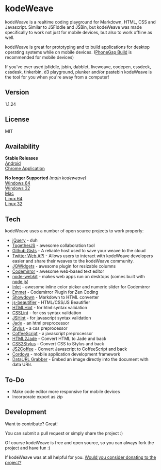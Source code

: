 kodeWeave
===================

kodeWeave is a realtime coding playground for Markdown, HTML, CSS and Javascript. Similar to JSFiddle and JSBin, but kodeWeave was made specifically to work not just for mobile devices, but also to work offline as well.

kodeWeave is great for prototyping and to build applications for desktop operating systems while on mobile devices. ([PhoneGap Build](http://build.phonegap.com/) is recommended for mobile devices)

If you've ever used jsfiddle, jsbin, dabblet, liveweave, codepen, cssdeck, cssdesk, tinkerbin, d3 playground, plunker and/or pastebin kodeWeave is the tool for you when you're away from a computer!

Version
-------------

1.1.24

License
-------------

MIT

Availability
-------------

**Stable Releases**  
[Android](https://play.google.com/store/apps/details?id=com.michael.kodeweave)  
[Chrome Application](https://chrome.google.com/webstore/detail/kodeweave-touch/blcgppajmopfndnmegepihhkilaejipf)

**No longer Supported** *(main kodeweave)*  
[Windows 64](http://sourceforge.net/projects/kodeweave/files/v1.1.24/kodeWeave-win.zip/download)  
[Windows 32](http://sourceforge.net/projects/kodeweave/files/v1.1.24/kodeWeave-win32.zip/download)  
[Mac](http://sourceforge.net/projects/kodeweave/files/v1.1.24/kodeWeave-mac.zip/download)  
[Linux 64](http://sourceforge.net/projects/kodeweave/files/v1.1.24/kodeWeave-lin.zip/download)  
[Linux 32](http://sourceforge.net/projects/kodeweave/files/v1.1.24/kodeWeave-lin32.zip/download) 

Tech
-------------

kodeWeave uses a number of open source projects to work properly:

* [jQuery](http://jquery.com/) - duh
* [TogetherJS](https://togetherjs.com/) - awesome collaboration tool
* [Github Gists](https://developer.github.com/v3/gists/) - A reliable host used to save your weave to the cloud
* [Twitter Web API](https://dev.twitter.com/web/embedded-timelines) - Allows users to interact with kodeWeave developers easier and share their weaves to the kodeWeave community.
* [JQWidgets](http://www.jqwidgets.com/jquery-widgets-demo/demos/jqxsplitter/index.htm#demos/jqxsplitter/nested-splitters.htm) - awesome plugin for resizable columns
* [Codemirror](http://codemirror.net/) - awesome web-based text editor
* [node-webkit](http://nwjs.io/) - makes web apps run on desktops (comes built with [node.js](http://nodejs.org/))
* [Inlet](https://github.com/mikethedj4/Inlet) - awesome inline color picker and numeric slider for Codemirror
* [Emmet](http://emmet.io/) - Codemirror Plugin for Zen Coding
* [Showdown](http://showdownjs.github.io/demo/) - Markdown to HTML converter
* [js-beautifier](http://jsbeautifier.org/) - HTML/CSS/JS Beautifier
* [HTMLHint](http://htmlhint.com/) - for html syntax validation
* [CSSLint](http://csslint.net/) - for css syntax validation
* [JSHint](http://jslint.com/) - for javascript syntax validation
* [Jade](http://jade-lang.com/) - an html preprocessor
* [Stylus](http://stylus-lang.com/) - a css preprocessor
* [CoffeeScript](http://coffeescript.org/) - a javascript preprocessor
* [HTML2Jade](http://html2jade.org/) - Convert HTML to Jade and back
* [CSS2Stylus](http://css2stylus.com/) - Convert CSS to Stylus and back
* [JS2Coffee](http://js2.coffee/) - Convert Javascript to CoffeeScript and back
* [Cordova](https://cordova.apache.org/) - mobile application development framework
* [DataURL Grabber](https://github.com/mikethedj4/DataURL-Grabber-PhoneGap-Build) - Embed an image directly into the document with data URIs

To-Do
-------------

 - Make code editor more responsive for mobile devices
 - Incorporate export as zip

Development
-------------

Want to contribute? Great!  

You can submit a pull request or simply share the project :)

Of course kodeWeave is free and open source, so you can always fork the project and have fun :)

If kodeWeave was at all helpful for you. [Would you consider donating to the project?](https://www.paypal.com/us/cgi-bin/webscr?cmd=_flow&SESSION=JryIEtO_GiYnqlvRfV6BGnO6bAxR3JtIQif2j1z1eFYuoLkYf_XZOY6QbWe&dispatch=5885d80a13c0db1f8e263663d3faee8dcce3e160f5b9538489e17951d2c62172)